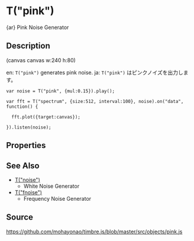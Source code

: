 T("pink")
======================
{ar} Pink Noise Generator

## Description ##

(canvas canvas w:240 h:80)

en: `T("pink")` generates pink noise.
ja: `T("pink")` はピンクノイズを出力します。

```timbre
var noise = T("pink", {mul:0.15}).play();

var fft = T("spectrum", {size:512, interval:100}, noise).on("data", function() {

  fft.plot({target:canvas});

}).listen(noise);
```

## Properties ##

## See Also ##
- [T("noise")](./noise.html)
  - White Noise Generator
- [T("fnoise")](./fnoise.html) 
  - Frequency Noise Generator

## Source ##
https://github.com/mohayonao/timbre.js/blob/master/src/objects/pink.js
